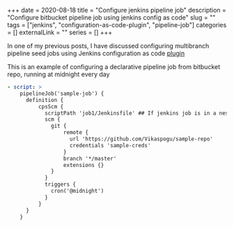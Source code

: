 +++ 
date = 2020-08-18
title = "Configure jenkins pipeline job"
description = "Configure bitbucket pipeline job using jenkins config as code"
slug = "" 
tags = ["jenkins", "configuration-as-code-plugin", "pipeline-job"]
categories = []
externalLink = ""
series = []
+++

In one of my previous posts, I have discussed configuring multibranch pipeline seed jobs using Jenkins configuration as code [plugin](https://github.com/jenkinsci/configuration-as-code-plugin)

This is an example of configuring a declarative pipeline job from bitbucket repo, running at midnight every day

```yaml
- script: >
    pipelineJob('sample-job') {
      definition {
          cpsScm {
            scriptPath 'job1/Jenkinsfile' ## If jenkins job is in a nested folder
            scm {
              git {
                  remote {
                    url 'https://github.com/Vikaspogu/sample-repo'
                    credentials 'sample-creds'
                  }
                  branch '*/master'
                  extensions {}
              }
            }
            triggers {
              cron('@midnight')
            }
          }
      }
    }
```
